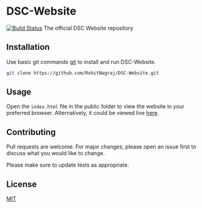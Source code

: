 # DSC-Website
[![Build Status](https://travis-ci.com/piyush97/DSC-Website.svg?branch=master)](https://travis-ci.com/piyush97/DSC-Website)
The official DSC Website repository
## Installation

Use basic git commands [git](https://services.github.com/on-demand/downloads/github-git-cheat-sheet.pdf) to install and run DSC-Website.

```bash
git clone https://github.com/RohitNagraj/DSC-Website.git
```

## Usage

Open the ```index.html``` file in the public folder to view the website in your preferred browser. Alternatively, it could be viewed live [here](https://um283efxwbpdq61qxbvzua-on.drv.tw/Website/).
## Contributing
Pull requests are welcome. For major changes, please open an issue first to discuss what you would like to change.

Please make sure to update tests as appropriate.

## License
[MIT](https://choosealicense.com/licenses/mit/)

